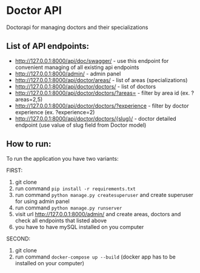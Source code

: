 # Doctor API
Doctorapi for managing doctors and their specializations

## List of API endpoints:
- http://127.0.0.1:8000/api/doc/swagger/ - use this endpoint for convenient managing of all existing api endpoints
- http://127.0.0.1:8000/admin/ - admin panel
- http://127.0.0.1:8000/api/doctor/areas/ - list of areas (specializations)
- http://127.0.0.1:8000/api/doctor/doctors/ - list of doctors
- http://127.0.0.1:8000/api/doctor/doctors/?areas= - filter by area id (ex. ?areas=2,5)
- http://127.0.0.1:8000/api/doctor/doctors/?experience - filter by doctor experience (ex. ?experience=2)
- http://127.0.0.1:8000/api/doctor/doctors/{slug}/ - doctor detailed endpoint (use value of slug field from Doctor model)

## How to run:
To run the application you have two variants:

FIRST:
1. git clone
2. run command `pip install -r requirements.txt`
3. run command `python manage.py createsuperuser` and create superuser for using admin panel
4. run command `python manage.py runserver`
5. visit url http://127.0.0.1:8000/admin/ and create areas, doctors and check all endpoints that listed above
6. you have to have mySQL installed on you computer

SECOND:
1. git clone
2. run command `docker-compose up --build` (docker app has to be installed on your computer)
